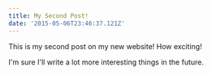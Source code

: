 ```yaml
---
title: My Second Post!
date: '2015-05-06T23:46:37.121Z'
---
```


This is my second post on my new website! How exciting!

I'm sure I'll write a lot more interesting things in the future.
